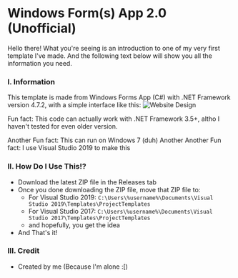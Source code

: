 # Windows Form(s) App 2.0 (Unofficial)

Hello there! What you're seeing is an introduction to one of my very first template I've made. And the following text below will show you all the information you need.

### I. Information

This template is made from Windows Forms App (C#) with .NET Framework version 4.7.2, with a simple interface like this:
![Website Design](https://quanmcpc.github.io/archive/stuff.png)

Fun fact: This code can actually work with .NET Framework 3.5+, altho I haven't tested for even older version.

Another Fun fact: This can run on Windows 7 (duh)
Another Another Fun fact: I use Visual Studio 2019 to make this

### II. How Do I Use This!?

 - Download the latest ZIP file in the Releases tab
 - Once you done downloading the ZIP file, move that ZIP file to:
	- For Visual Studio 2019: `C:\Users\%username%\Documents\Visual Studio 2019\Templates\ProjectTemplates`
	- For Visual Studio 2017: `C:\Users\%username%\Documents\Visual Studio 2017\Templates\ProjectTemplates`
	- and hopefully, you get the idea
 - And That's it!

### III. Credit
 - Created by me (Because I'm alone :[)